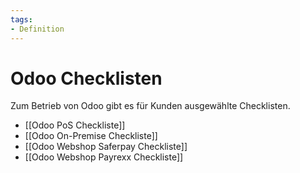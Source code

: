 ```yaml
---
tags:
- Definition
---
```


# Odoo Checklisten

Zum Betrieb von Odoo gibt es für Kunden ausgewählte Checklisten.

* [[Odoo PoS Checkliste]]
* [[Odoo On-Premise Checkliste]]
* [[Odoo Webshop Saferpay Checkliste]]
* [[Odoo Webshop Payrexx Checkliste]]
